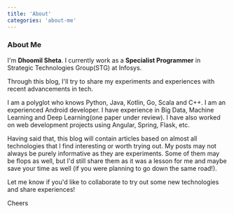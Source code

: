 ```yaml
---
title: 'About'
categories: 'about-me'
---
```


### About Me

I'm **Dhoomil Sheta**. I currently work as a **Specialist Programmer** in Strategic Technologies Group(STG) at Infosys. 

Through this blog, I'll try to share my experiments and experiences with recent advancements in tech. 

I am a polyglot who knows Python, Java, Kotlin, Go, Scala and C++. I am an experienced Android developer. I have experience in Big Data, Machine Learning and Deep Learning(one paper under review). I have also worked on web development projects using Angular, Spring, Flask, etc. 

Having said that, this blog will contain articles based on almost all technologies that I find interesting or worth trying out. My posts may not always be purely informative as they are experiments. Some of them may be flops as well, but I'd still share them as it was a lesson for me and maybe save your time as well (if you were planning to go down the same road!). 

Let me know if you'd like to collaborate to try out some new technologies and share experiences!

Cheers
